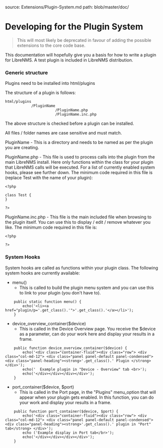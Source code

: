 source: Extensions/Plugin-System.md
path: blob/master/doc/
# Developing for the Plugin System

> This will most likely be deprecated in favour of adding the possible extensions to the core code base.

This documentation will hopefully give you a basis for how to write a plugin for LibreNMS.
A test plugin is included in LibreNMS distribution.

### Generic structure ###

Plugins need to be installed into html/plugins

The structure of a plugin is follows:

```
html/plugins
            /PluginName
                       /PluginName.php
                       /PluginName.inc.php
```

The above structure is checked before a plugin can be installed.

All files / folder names are case sensitive and must match.

PluginName - This is a directory and needs to be named as per the plugin you are creating.

PluginName.php - This file is used to process calls into the plugin from the main LibreNMS install.
                 Here only functions within the class for your plugin that LibreNMS calls will be executed.
                 For a list of currently enabled system hooks, please see further down.
                 The minimum code required in this file is (replace Test with the name of your plugin):
```
<?php

class Test {
}

?>
```

PluginName.inc.php - This file is the main included file when browsing to the plugin itself.
                     You can use this to display / edit / remove whatever you like.
                     The minimum code required in this file is:
```
<?php

?>
```

### System Hooks ###

System hooks are called as functions within your plugin class.
The following system hooks are currently available:

* menu()
  * This is called to build the plugin menu system and you can use this to link to your plugin (you don't have to).
```
    public static function menu() {
        echo('<li><a href="plugin/p='.get_class().'">'.get_class().'</a></li>');
    }
```

* device_overview_container($device)
  * This is called in the Device Overview page. You receive the $device as a parameter, can do your work here and display your results in a frame.

```
    public function device_overview_container($device) {
        echo('<div class="container-fluid"><div class="row"> <div class="col-md-12"> <div class="panel panel-default panel-condensed"> <div class="panel-heading"><strong>'.get_class().' Plugin </strong> </div>');
        echo('  Example plugin in "Device - Overview" tab <br>');
        echo('</div></div></div></div>');
    }
```

* port_container($device, $port)
  * This is called in the Port page, in the "Plugins" menu_option that will appear when your plugin gets enabled. In this function, you can do your work and display your results in a frame.

```
    public function port_container($device, $port) {
        echo('<div class="container-fluid"><div class="row"> <div class="col-md-12"> <div class="panel panel-default panel-condensed"> <div class="panel-heading"><strong>'.get_class().' plugin in "Port" tab</strong> </div>');
        echo ('Example display in Port tab</br>');
        echo('</div></div></div></div>');
    }
```

